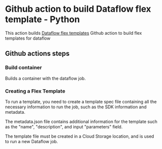 # Github action to build Dataflow flex template - Python  

This action builds [Dataflow flex templates](https://github.com/GoogleCloudPlatform/python-docs-samples/blob/master/dataflow/flex-templates/streaming_beam/README.md)
Github action to build flex templates for dataflow

## Github actions steps

### Build container
Builds a container with the dataflow job. 

### Creating a Flex Template
To run a template, you need to create a template spec file containing all the necessary information to run the job, such as the SDK information and metadata.

The metadata.json file contains additional information for the template such as the "name", "description", and input "parameters" field.

The template file must be created in a Cloud Storage location, and is used to run a new Dataflow job.
